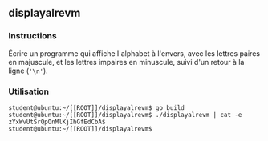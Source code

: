## displayalrevm

### Instructions

Écrire un programme qui affiche l'alphabet à l'envers, avec les lettres paires en majuscule, et les lettres impaires en minuscule, suivi d'un retour à la ligne (`'\n'`).

### Utilisation

```console
student@ubuntu:~/[[ROOT]]/displayalrevm$ go build
student@ubuntu:~/[[ROOT]]/displayalrevm$ ./displayalrevm | cat -e
zYxWvUtSrQpOnMlKjIhGfEdCbA$
student@ubuntu:~/[[ROOT]]/displayalrevm$
```
